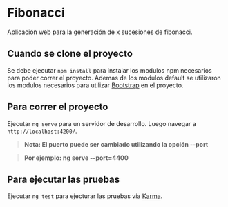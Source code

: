 # Fibonacci

Aplicación web para la generación de x sucesiones de fibonacci.

## Cuando se clone el proyecto

Se debe ejecutar `npm install` para instalar los modulos npm necesarios para poder correr el proyecto. Ademas de los modulos default se utilizaron los modulos necesarios para utilizar [Bootstrap](https://getbootstrap.com/) en el proyecto.

## Para correr el proyecto

Ejecutar `ng serve` para un servidor de desarrollo. Luego navegar a `http://localhost:4200/`. 
>**Nota: El puerto puede ser cambiado utilizando la opción --port**

>**Por ejemplo: ng serve --port=4400**
## Para ejecutar las pruebas 

Ejecutar `ng test` para ejecturar las pruebas vía [Karma](https://karma-runner.github.io).


